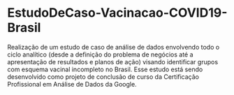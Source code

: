 # EstudoDeCaso-Vacinacao-COVID19-Brasil
Realização de um estudo de caso de análise de dados envolvendo todo o ciclo analítico (desde a definição do problema de negócios até a apresentação de resultados e planos de ação) visando identificar grupos com esquema vacinal incompleto no Brasil. Esse estudo está sendo desenvolvido como projeto de conclusão de curso da Certificação Profissional em Análise de Dados da Google.
